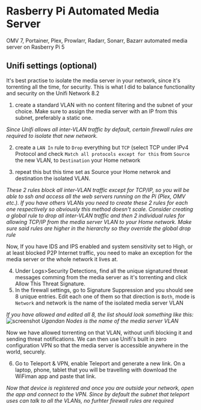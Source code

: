 # Rasberry Pi Automated Media Server
OMV 7, Portainer, Plex, Prowlarr, Radarr, Sonarr, Bazarr automated media server on Rasberry Pi 5

## Unifi settings (optional)
It's best practise to isolate the media server in your network, since it's torrenting all the time, for security. This is what I did to balance functionality and security on the Unifi Network 8.2
1. create a standard VLAN with no content filtering and the subnet of your choice. Make sure to assign the media server with an IP from this subnet, preferably a static one.

_Since Unifi allows all inter-VLAN traffic by default, certain firewall rules are required to isolate that new network._

2. create a `LAN In` rule to `Drop` everything but `TCP` (select TCP under IPv4 Protocol and check `Match all protocols except for this` from `Source` the new VLAN, to `Destination` your Home network

3. repeat this but this time set as Source your Home netwrok and destination the isolated VLAN.

_These 2 rules block all inter-VLAN traffic except for TCP/IP, so you will be able to ssh and access all the web servers running on the Pi (Plex, OMV etc.). If you have others VLANs you need to create these 2 rules for each one respectively so obviously this method doesn't scale. Consider creating a global rule to drop all inter-VLAN traffic and then 2 individual rules for allowing TCP/IP from the media server VLAN to your Home network. Make sure said rules are higher in the hierarchy so they override the global drop rule_ 

Now, If you have IDS and IPS enabled and system sensitivity set to High, or at least blocked P2P Internet traffic, you need to make an exception for the media server or the whole network it lives at.

4. Under Logs>Security Detections, find all the unique signatured threat messages comming from the media server as it's torrenting and click Allow This Threat Signature.
5. In the firewall settings, go to Signature Suppression and you should see 8 unique entries. Edit each one of them so that direction is `Both`, mode is `Network` and network is the name of the isolated media server VLAN

_If you have allowed and edited all 8, the list should look something like this:_
![screenshot](https://github.com/dk-raw/rasberry-pi-media-server/assets/68110106/d5822027-9188-4244-807d-8975b8181df0)
_Ugandan Nodes is the name of the media server VLAN_


Now we have allowed torrenting on that VLAN, without unifi blocking it and sending threat notifications. We can then use Unifi's built in zero configuration VPN so that the media server is accessible anywhere in the world, securely.

6. Go to Teleport & VPN, enable Teleport and generate a new link. On a laptop, phone, tablet that you will be travelling with download the WiFiman app and paste that link.

_Now that device is registered and once you are outside your network, open the app and connect to the VPN. Since by default the subnet that teleport uses can talk to all the VLANs, no furhter firewall rules are required_
